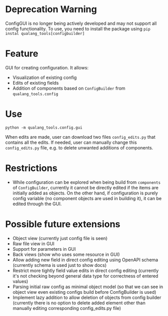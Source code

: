 # Deprecation Warning

ConfigGUI is no longer being actively developed and may not support all config functionality.
To use, you need to install the package using `pip instal qualang_tools[configbuilder]`

# Feature

GUI for creating configuration. It allows:
* Visualization of existing config
* Edits of existing fields
* Addition of components based on `ConfigBuilder` from `qualang_tools.config`

# Use

`python -m qualang_tools.config.gui`

When edits are made, user can download two files `config_edits.py` that contains all the edits. If needed, user can manually change this `config_edits.py` file, e.g. to delete unwanted additions of components.

# Restrictions

* While configuration can be explored when being build from `components` of `ConfigBuilder`, currently it cannot be directly edited if the items are initially added as objects. On the other hand, if configuration is purely config variable (no component objects are used in building it), it can be edited through the GUI.

# Possible future extensions

* Object view (currently just config file is seen)
* Raw file view in GUI
* Support for parameters in GUI
* Back views (show who uses some resource in GUI)
* Allow adding new field in direct config editing using OpenAPI schema (currently schema is used just to show docs)
* Restrict more tightly field value edits in direct config editing (currently it's not checking beyond general data type for correctness of entered values)
* Parsing initial raw config as minimal object model (so that we can see in object view even existing configs build before ConfigBuilder is used)
* Implement lazy addition to allow deletion of objects from config builder (currently there is no option to delete added element other than manually editing corresponding config_edits.py file)